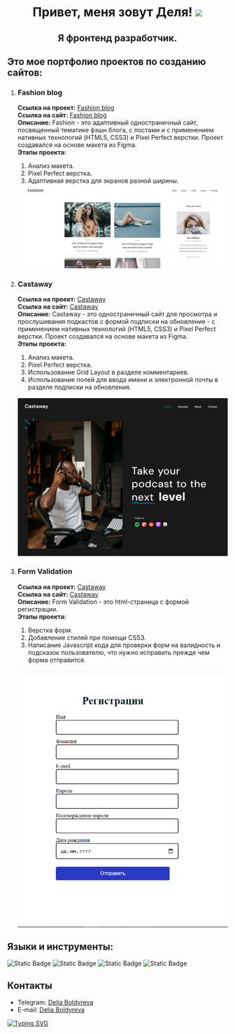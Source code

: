 <h1 align="center">Привет, меня зовут Деля!
<img src="https://github.com/blackcater/blackcater/raw/main/images/Hi.gif" height="32"/>
</h1>
<h2 align="center">Я фронтенд разработчик.</h2>

<h2>Это мое портфолио проектов по созданию сайтов:</h2>
<ol>
   <li>
      <h3>Fashion blog</h3>
      <p>
      <strong>Ссылка на проект:</strong> <a href="https://github.com/Renadellaa/fashion-blog.github.io">Fashion blog</a><br>
      <strong>Ссылка на сайт:</strong> <a href="https://renadellaa.github.io/fashion-blog.github.io/">Fashion blog</a><br>
      <strong>Описание:</strong> Fashion - это адаптивный одностраничный сайт, посвященный тематике фэшн блога, с постами и с применением нативных технологий (HTML5, CSS3) и Pixel Perfect верстки. Проект создавался на основе макета из Figma.<br>
      <strong>Этапы проекта:</strong>
      <ol type="1">
         <li>Анализ макета.</li>
         <li>Pixel Perfect верстка.</li>
         <li>Адаптивная верстка для экранов разной ширины.</li>
      </ol>
      <img src="img/Fashion-blog.png">
      </p>
   </li>
   <li>
      <h3>Castaway</h3>
      <p>
      <strong>Ссылка на проект:</strong> <a href="https://github.com/Renadellaa/castaway.github.io">Castaway</a><br>
      <strong>Ссылка на сайт:</strong> <a href="https://renadellaa.github.io/castaway.github.io/">Castaway</a><br>
      <strong>Описание:</strong> Castaway - это одностраничный сайт для просмотра и прослушивания подкастов с формой подписки на обновления - с применением нативных технологий (HTML5, CSS3) и Pixel Perfect верстки. Проект создавался на основе макета из Figma.<br>
      <strong>Этапы проекта:</strong>
         <ol type="1">
            <li>Анализ макета.</li>
            <li>Pixel Perfect верстка.</li>
            <li>Использование Grid Layout в разделе комментариев.</li>
            <li>Использование полей для ввода имени и электронной почты в разделе подписки на обновления.</li>
         </ol><br>
      <img src="img/Castaway.png"><br>
      </p>
   </li>
   <li>
      <h3>Form Validation</h3>
      <p>
      <strong>Ссылка на проект:</strong> <a href="https://github.com/Renadellaa/Form-validation.github.io">Castaway</a><br>
      <strong>Ссылка на сайт:</strong> <a href="https://renadellaa.github.io/Form-validation.github.io/">Castaway</a><br>
      <strong>Описание:</strong> Form Validation - это html-страница с формой регистрации.<br>
      <strong>Этапы проекта:</strong>
         <ol type="1">
            <li>Верстка форм.</li>
            <li>Добавление стилей при помощи CSS3.</li>
            <li>Написание Javascript кода для проверки форм на валидность и подсказок пользователю, что нужно исправить прежде чем форма отправится.</li>
         </ol><br>
      <img src="img/form-validation.png"><br>
      </p>
   </li>
</ol>
<h2>Языки и инструменты:</h2>
<div style="
  display: inline;
">
  <img alt="Static Badge" src="https://img.shields.io/badge/HTML-orange">
  <img alt="Static Badge" src="https://img.shields.io/badge/CSS-%235757FF">
  <img alt="Static Badge" src="https://img.shields.io/badge/JavaScript-%23E9F631">
  <img alt="Static Badge" src="https://img.shields.io/badge/Figma-%23EC3F3F">
</div>
<h2>Контакты</h2>
<ul>
   <li>
      Telegram: <a href="https://t.me/renadellaa">Delia Boldyreva</a>
   </li>
   <li>
      E-mail: <a href="mailto:delya.boldyreva.95@mail.ru">Delia Boldyreva</a>
   </li>
</ul>

<a href="https://git.io/typing-svg">
<img src="https://readme-typing-svg.herokuapp.com?font=Fira+Code&pause=1000&color=F7C322&background=000000&center=true&vCenter=true&multiline=true&random=false&width=360&height=70&lines=A+journey+of+a+thousand+miles;begins+with+a+single+step." alt="Typing SVG" /
</a>
